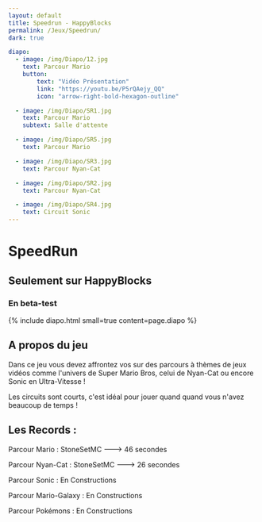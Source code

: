 ```yaml
---
layout: default
title: Speedrun - HappyBlocks
permalink: /Jeux/Speedrun/
dark: true

diapo:
  - image: /img/Diapo/12.jpg
    text: Parcour Mario
    button:
        text: "Vidéo Présentation"
        link: "https://youtu.be/P5rQAejy_QQ"
        icon: "arrow-right-bold-hexagon-outline"

  - image: /img/Diapo/SR1.jpg
    text: Parcour Mario
    subtext: Salle d'attente

  - image: /img/Diapo/SR5.jpg
    text: Parcour Mario

  - image: /img/Diapo/SR3.jpg
    text: Parcour Nyan-Cat

  - image: /img/Diapo/SR2.jpg
    text: Parcour Nyan-Cat

  - image: /img/Diapo/SR4.jpg
    text: Circuit Sonic
---
```


# SpeedRun
## Seulement sur HappyBlocks
### En beta-test

{% include diapo.html small=true content=page.diapo %}

## A propos du jeu

Dans ce jeu vous devez affrontez vos sur des parcours à thèmes de jeux vidéos comme l'univers de Super Mario Bros, celui de Nyan-Cat ou encore
Sonic en Ultra-Vitesse !

Les circuits sont courts, c'est idéal pour jouer quand quand vous n'avez beaucoup de temps !

## Les Records :

Parcour Mario : StoneSetMC  --->  46 secondes

Parcour Nyan-Cat : StoneSetMC --->  26 secondes

Parcour Sonic : En Constructions

Parcour Mario-Galaxy : En Constructions

Parcour Pokémons : En Constructions

